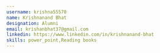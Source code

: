 ```yaml
---
username: krishna55570
name: Krishnanand Bhat
designation: Alumni
email: krishanbhat37@gmail.com
linkedin: https://www.linkedin.com/in/krishnanand-bhat
skills: power_point,Reading books
---
```

